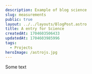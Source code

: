 ```yaml
---
description: Example of blog science
slug: measurements
public: true
layout: ../../layouts/BlogPost.astro
title: A entry for Science
createdAt: 1704603506433
updatedAt: 1704603985996
tags:
  - Projects
heroImage: /astrojs.jpg
---
```


Some text